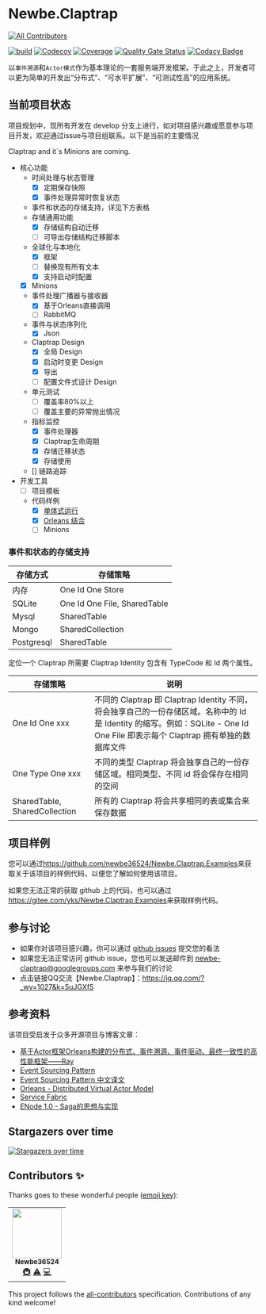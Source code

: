 # Newbe.Claptrap
<!-- ALL-CONTRIBUTORS-BADGE:START - Do not remove or modify this section -->
[![All Contributors](https://img.shields.io/badge/all_contributors-1-orange.svg?style=flat-square)](#contributors-)
<!-- ALL-CONTRIBUTORS-BADGE:END -->

[![build](https://github.com/newbe36524/Newbe.Claptrap/workflows/Claptrap/badge.svg)](https://github.com/newbe36524/Newbe.Claptrap/actions)
[![Codecov](https://img.shields.io/codecov/c/github/newbe36524/Newbe.Claptrap)](https://codecov.io/gh/newbe36524/Newbe.Claptrap)
[![Coverage](https://sonarcloud.io/api/project_badges/measure?project=newbe36524_Newbe.Claptrap&metric=coverage)](https://sonarcloud.io/dashboard?id=newbe36524_Newbe.Claptrap)
[![Quality Gate Status](https://sonarcloud.io/api/project_badges/measure?project=newbe36524_Newbe.Claptrap&metric=alert_status)](https://sonarcloud.io/dashboard?id=newbe36524_Newbe.Claptrap)
[![Codacy Badge](https://api.codacy.com/project/badge/Grade/1fd0e7443364414ca0003dab27f9f9b8)](https://www.codacy.com/manual/472158246/Newbe.Claptrap?utm_source=github.com&amp;utm_medium=referral&amp;utm_content=newbe36524/Newbe.Claptrap&amp;utm_campaign=Badge_Grade)

以`事件溯源`和`Actor模式`作为基本理论的一套服务端开发框架。于此之上，开发者可以更为简单的开发出“分布式”、“可水平扩展”、“可测试性高”的应用系统。

## 当前项目状态

项目规划中，现所有开发在 develop 分支上进行，如对项目感兴趣或愿意参与项目开发，欢迎通过issue与项目组联系。以下是当前的主要情况

Claptrap and it`s Minions are coming.

- 核心功能
  - 时间处理与状态管理
    - [X] 定期保存快照
    - [X] 事件处理异常时恢复状态
  - 事件和状态的存储支持，详见下方表格
  - 存储通用功能
    - [x] 存储结构自动迁移
    - [ ] 可导出存储结构迁移脚本
  - 全球化与本地化
    - [X] 框架
    - [ ] 替换现有所有文本
    - [X] 支持启动时配置
  - [X] Minions
  - 事件处理广播器与接收器
    - [X] 基于Orleans直接调用
    - [ ] RabbitMQ
  - 事件与状态序列化
    - [X] Json
  - Claptrap Design
    - [X] 全局 Design
    - [X] 启动时变更 Design
    - [X] 导出
    - [ ] 配置文件式设计 Design
  - 单元测试
    - [ ] 覆盖率80%以上
    - [ ] 覆盖主要的异常抛出情况
  - 指标监控
    - [X] 事件处理器
    - [X] Claptrap生命周期
    - [X] 存储迁移状态
    - [X] 存储使用
  -  [] 链路追踪
- 开发工具
  - [ ] 项目模板
  - 代码样例
    - [X] [单体式运行](https://github.com/newbe36524/Newbe.Claptrap.Examples/tree/master/src/Newbe.Claptrap.OutofOrleans)
    - [X] [Orleans 结合](https://github.com/newbe36524/Newbe.Claptrap.Examples/tree/master/src/Newbe.Claptrap.ArticleManager)
    - [ ] Minions

### 事件和状态的存储支持

| 存储方式   | 存储策略                     |
| ---------- | ---------------------------- |
| 内存       | One Id One Store             |
| SQLite     | One Id One File, SharedTable |
| Mysql      | SharedTable                  |
| Mongo      | SharedCollection             |
| Postgresql | SharedTable                  |

定位一个 Claptrap 所需要 Claptrap Identity 包含有 TypeCode 和 Id 两个属性。

| 存储策略                      | 说明                                                                                                                                                                           |
| ----------------------------- | ------------------------------------------------------------------------------------------------------------------------------------------------------------------------------ |
| One Id One xxx                | 不同的 Claptrap 即 Claptrap Identity 不同，将会独享自己的一份存储区域。名称中的 Id 是 Identity 的缩写。例如：SQLite - One Id One File 即表示每个 Claptrap 拥有单独的数据库文件 |
| One Type One xxx              | 不同的类型 Claptrap 将会独享自己的一份存储区域。相同类型、不同 id 将会保存在相同的空间                                                                                         |
| SharedTable, SharedCollection | 所有的 Claptrap 将会共享相同的表或集合来保存数据                                                                                                                               |


## 项目样例

您可以通过<https://github.com/newbe36524/Newbe.Claptrap.Examples>来获取关于该项目的样例代码，以便您了解如何使用该项目。

如果您无法正常的获取 github 上的代码，也可以通过<https://gitee.com/yks/Newbe.Claptrap.Examples>来获取样例代码。

## 参与讨论

- 如果你对该项目感兴趣，你可以通过 [github issues](https://github.com/newbe36524/Newbe.Claptrap/issues) 提交您的看法
- 如果您无法正常访问 github issue，您也可以发送邮件到 newbe-claptrap@googlegroups.com 来参与我们的讨论
- 点击链接QQ交流【Newbe.Claptrap】：<https://jq.qq.com/?_wv=1027&k=5uJGXf5>

## 参考资料

该项目受启发于众多开源项目与博客文章：

- [基于Actor框架Orleans构建的分布式、事件溯源、事件驱动、最终一致性的高性能框架——Ray](https://github.com/RayTale/Ray)
- [Event Sourcing Pattern](https://docs.microsoft.com/en-us/previous-versions/msp-n-p/dn589792%28v%3dpandp.10%29)
- [Event Sourcing Pattern 中文译文](https://www.infoq.cn/article/event-sourcing)
- [Orleans - Distributed Virtual Actor Model](https://github.com/dotnet/orleans)
- [Service Fabric](https://docs.microsoft.com/zh-cn/azure/service-fabric/)
- [ENode 1.0 - Saga的思想与实现](http://www.cnblogs.com/netfocus/p/3149156.html)

## Stargazers over time

[![Stargazers over time](https://starchart.cc/newbe36524/Newbe.Claptrap.svg)](https://starchart.cc/newbe36524/Newbe.Claptrap)
## Contributors ✨

Thanks goes to these wonderful people ([emoji key](https://allcontributors.org/docs/en/emoji-key)):

<!-- ALL-CONTRIBUTORS-LIST:START - Do not remove or modify this section -->
<!-- prettier-ignore-start -->
<!-- markdownlint-disable -->
<table>
  <tr>
    <td align="center"><a href="https://www.newbe.pro"><img src="https://avatars1.githubusercontent.com/u/7685462?v=4" width="100px;" alt=""/><br /><sub><b>Newbe36524</b></sub></a><br /><a href="#infra-newbe36524" title="Infrastructure (Hosting, Build-Tools, etc)">🚇</a> <a href="https://github.com/newbe36524/Newbe.Claptrap/commits?author=newbe36524" title="Tests">⚠️</a> <a href="https://github.com/newbe36524/Newbe.Claptrap/commits?author=newbe36524" title="Code">💻</a></td>
  </tr>
</table>

<!-- markdownlint-enable -->
<!-- prettier-ignore-end -->
<!-- ALL-CONTRIBUTORS-LIST:END -->

This project follows the [all-contributors](https://github.com/all-contributors/all-contributors) specification. Contributions of any kind welcome!